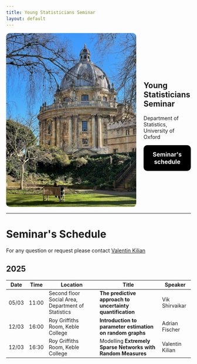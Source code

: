 ```yaml
---
title: Young Statisticians Seminar
layout: default
---
```

<html lang="en">
<head>
    <meta charset="UTF-8">
    <meta name="viewport" content="width=device-width, initial-scale=1.0">
    <title>Image and Text Layout</title>
    <style>
        .container {
            display: flex;
            align-items: center;
            max-width: 800px;
            margin: auto;
        }
        .image {
            flex: 6;
            padding-right: 20px;
        }
        .text {
            flex: 2;
        }
        img {
            max-width: 100%;
            height: auto;
            border-radius: 10px;
        }
        .button {
            display: inline-block;
            margin-top: 10px;
            padding: 15px 25px;
            background-color: black;
            color: white;
            text-decoration: none;
            border-radius: 10px;
            font-size: 16px;
            font-weight: bold;
            text-align: center;
            display: block;
            width: fit-content;
        }
    </style>
</head>
<body>
    <div class="container">
        <div class="image">
            <img src="images/Radcam.jpeg" >
        </div>
        <div class="text">
            <h2>Young Statisticians Seminar</h2>
            <p>Department of Statistics, University of Oxford</p>
            <a href="#seminars-schedule" class="button">Seminar's schedule</a>
        </div>
    </div>
</body>
</html>

------

# Seminar's Schedule

For any question or request please contact [Valentin Kilian](kilian@stats.ox.ac.uk)

## 2025

| Date  | Time | Location |Title | Speaker |
| --- | ---| --- | ---| ---|
| 05/03 | 11:00| Second floor Social Area, Department of Statistics  | **The predictive approach to uncertainty quantification**  | Vik Shirvaikar|
| 12/03 | 16:00 | Roy Griffiths Room, Keble College | **Introduction to parameter estimation on random graphs**  | Adrian Fischer |
| 12/03 | 16:30 | Roy Griffiths Room, Keble College | Modelling **Extremely Sparse Networks with Random Measures**  | Valentin Kilian |

